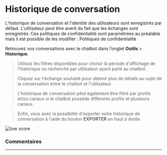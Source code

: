 # Historique de conversation


L’historique de conversation et l’identité des utilisateurs sont enregistrés par défaut. L’utilisateur peut être averti du fait que les échanges sont enregistrés. Ces politiques de confidentialité sont paramétrées au préalable mais il est possible de les modifier : Politiques de confidentialité

Retrouvez vos conversations avec le chatbot dans l’onglet **Outils** > **Historique**.

> Utilisez les filtres disponibles pour choisir la période d'affichage de l'historique ou recherche par utilisateur ayant parlé au chatbot.

> Cliquez sur l'échange souhaité pour obtenir plus de détails au sujet de la conversation entre le chatbot et l'utilisateur.

> L'historique de conversation pêut également être filtrè par profils et/ou canaux si le chatbot possède différents profils et plusieurs canaux. 

> Enfin, vous avez la possibilité d'exporter votre historique de conversation à l'aide du bouton **EXPORTER** en haut à droite.

<div class="image_center">
  <img :src="$withBase('/assets/img/fr/outils/historique1.png')" alt="low score">
</div>




### Commentaires
---
<div id="disqus_thread"></div>

<script>

export default {
  mounted () {

    var disqus_config = function () {
      this.page.url = "https://docs.witivio.com";  // Replace PAGE_URL with your page's canonical URL variable
      this.page.identifier = "witivio_26"; // Replace PAGE_IDENTIFIER with your page's unique identifier variable
    };

(function() { // DON'T EDIT BELOW THIS LINE
var d = document, s = d.createElement('script');
s.src = 'https://docs-witivio.disqus.com/embed.js';
s.setAttribute('data-timestamp', +new Date());
(d.head || d.body).appendChild(s);
})();
  }
}
</script>